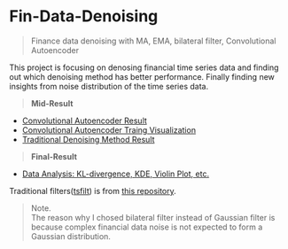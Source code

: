 # Fin-Data-Denoising
> Finance data denoising with MA, EMA, bilateral filter, Convolutional Autoencoder

This project is focusing on denosing financial time series data and finding out which denoising method has better performance. Finally finding new insights from noise distribution of the time series data.

> **Mid-Result**
- [Convolutional Autoencoder Result](./autoencoder-test.ipynb)
- [Convolutional Autoencoder Traing Visualization](./results/CNN-kernel51.gif)
- [Traditional Denoising Method Result](./trad-denoising.ipynb)

> **Final-Result**
- [Data Analysis: KL-divergence, KDE, Violin Plot, etc.](./noise-analysis.ipynb)


Traditional filters([tsfilt](./tsfilt/)) is from [this repository](https://github.com/statefb/ts-spatial-filter).

> Note.\
> The reason why I chosed bilateral filter instead of Gaussian filter is because complex financial data noise is not expected to form a Gaussian distribution.
